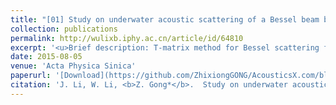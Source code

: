 ```yaml
---
title: "[01] Study on underwater acoustic scattering of a Bessel beam by rigid objects with arbitrary shapes"
collection: publications
permalink: http://wulixb.iphy.ac.cn/article/id/64810
excerpt: '<u>Brief description: T-matrix method for Bessel scattering from spheroidal shapes.</u>'
date: 2015-08-05
venue: 'Acta Physica Sinica'
paperurl: '[Download](https://github.com/ZhixiongGONG/AcousticsX.com/blob/6fa98059c6f0ea6d28d1f2e52d19b34b8369adac/files/Journal_01_2015APS_BesselSpheroid.pdf)'
citation: 'J. Li, W. Li, <b>Z. Gong*</b>.  Study on underwater acoustic scattering of a Bessel beam by rigid objects with arbitrary shapes. <i>Acta Physica Sinica</i> 64(15) 154305, (2015).'
---
```

